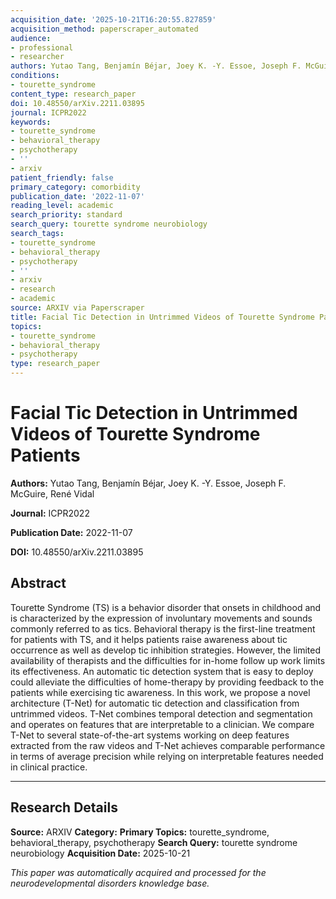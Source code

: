 ```yaml
---
acquisition_date: '2025-10-21T16:20:55.827859'
acquisition_method: paperscraper_automated
audience:
- professional
- researcher
authors: Yutao Tang, Benjamín Béjar, Joey K. -Y. Essoe, Joseph F. McGuire, René Vidal
conditions:
- tourette_syndrome
content_type: research_paper
doi: 10.48550/arXiv.2211.03895
journal: ICPR2022
keywords:
- tourette_syndrome
- behavioral_therapy
- psychotherapy
- ''
- arxiv
patient_friendly: false
primary_category: comorbidity
publication_date: '2022-11-07'
reading_level: academic
search_priority: standard
search_query: tourette syndrome neurobiology
search_tags:
- tourette_syndrome
- behavioral_therapy
- psychotherapy
- ''
- arxiv
- research
- academic
source: ARXIV via Paperscraper
title: Facial Tic Detection in Untrimmed Videos of Tourette Syndrome Patients
topics:
- tourette_syndrome
- behavioral_therapy
- psychotherapy
type: research_paper
---
```


# Facial Tic Detection in Untrimmed Videos of Tourette Syndrome Patients

**Authors:** Yutao Tang, Benjamín Béjar, Joey K. -Y. Essoe, Joseph F. McGuire, René Vidal

**Journal:** ICPR2022

**Publication Date:** 2022-11-07

**DOI:** 10.48550/arXiv.2211.03895

## Abstract

Tourette Syndrome (TS) is a behavior disorder that onsets in childhood and is characterized by the expression of involuntary movements and sounds commonly referred to as tics. Behavioral therapy is the first-line treatment for patients with TS, and it helps patients raise awareness about tic occurrence as well as develop tic inhibition strategies. However, the limited availability of therapists and the difficulties for in-home follow up work limits its effectiveness. An automatic tic detection system that is easy to deploy could alleviate the difficulties of home-therapy by providing feedback to the patients while exercising tic awareness. In this work, we propose a novel architecture (T-Net) for automatic tic detection and classification from untrimmed videos. T-Net combines temporal detection and segmentation and operates on features that are interpretable to a clinician. We compare T-Net to several state-of-the-art systems working on deep features extracted from the raw videos and T-Net achieves comparable performance in terms of average precision while relying on interpretable features needed in clinical practice.

---

## Research Details

**Source:** ARXIV
**Category:** 
**Primary Topics:** tourette_syndrome, behavioral_therapy, psychotherapy
**Search Query:** tourette syndrome neurobiology
**Acquisition Date:** 2025-10-21

*This paper was automatically acquired and processed for the neurodevelopmental disorders knowledge base.*
